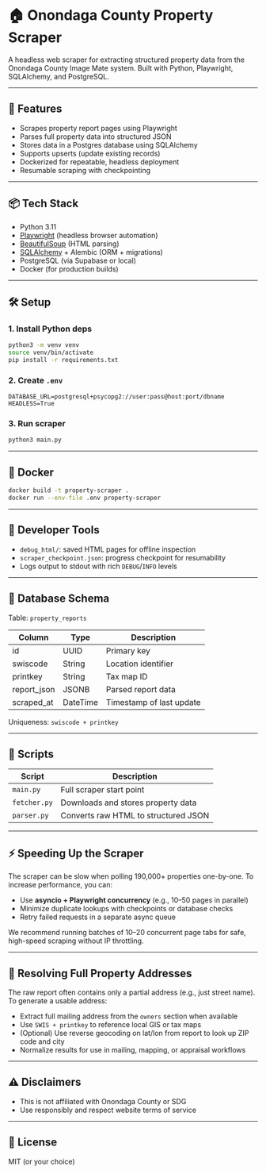 # 🏠 Onondaga County Property Scraper

A headless web scraper for extracting structured property data from the Onondaga County Image Mate system. Built with Python, Playwright, SQLAlchemy, and PostgreSQL.

---

## 🚀 Features

- Scrapes property report pages using Playwright
- Parses full property data into structured JSON
- Stores data in a Postgres database using SQLAlchemy
- Supports upserts (update existing records)
- Dockerized for repeatable, headless deployment
- Resumable scraping with checkpointing

---

## 📦 Tech Stack

- Python 3.11
- [Playwright](https://playwright.dev/python/) (headless browser automation)
- [BeautifulSoup](https://www.crummy.com/software/BeautifulSoup/) (HTML parsing)
- [SQLAlchemy](https://www.sqlalchemy.org/) + Alembic (ORM + migrations)
- PostgreSQL (via Supabase or local)
- Docker (for production builds)

---

## 🛠️ Setup

### 1. Install Python deps

```bash
python3 -m venv venv
source venv/bin/activate
pip install -r requirements.txt
```

### 2. Create `.env`

```dotenv
DATABASE_URL=postgresql+psycopg2://user:pass@host:port/dbname
HEADLESS=True
```

### 3. Run scraper

```bash
python3 main.py
```

---

## 🐳 Docker

```bash
docker build -t property-scraper .
docker run --env-file .env property-scraper
```

---

## 🧪 Developer Tools

- `debug_html/`: saved HTML pages for offline inspection
- `scraper_checkpoint.json`: progress checkpoint for resumability
- Logs output to stdout with rich `DEBUG`/`INFO` levels

---

## 🧬 Database Schema

Table: `property_reports`

| Column       | Type     | Description              |
|--------------|----------|--------------------------|
| id           | UUID     | Primary key              |
| swiscode     | String   | Location identifier      |
| printkey     | String   | Tax map ID               |
| report_json  | JSONB    | Parsed report data       |
| scraped_at   | DateTime | Timestamp of last update |

Uniqueness: `swiscode + printkey`

---

## 🧰 Scripts

| Script         | Description                         |
|----------------|-------------------------------------|
| `main.py`      | Full scraper start point            |
| `fetcher.py`   | Downloads and stores property data  |
| `parser.py`    | Converts raw HTML to structured JSON|

---

## ⚡ Speeding Up the Scraper

The scraper can be slow when polling 190,000+ properties one-by-one. To increase performance, you can:

- Use **asyncio + Playwright concurrency** (e.g., 10–50 pages in parallel)
- Minimize duplicate lookups with checkpoints or database checks
- Retry failed requests in a separate async queue

We recommend running batches of 10–20 concurrent page tabs for safe, high-speed scraping without IP throttling.

---

## 🧭 Resolving Full Property Addresses

The raw report often contains only a partial address (e.g., just street name). To generate a usable address:

- Extract full mailing address from the `owners` section when available
- Use `SWIS + printkey` to reference local GIS or tax maps
- (Optional) Use reverse geocoding on lat/lon from report to look up ZIP code and city
- Normalize results for use in mailing, mapping, or appraisal workflows

---

## ⚠️ Disclaimers

- This is not affiliated with Onondaga County or SDG
- Use responsibly and respect website terms of service

---

## 📄 License

MIT (or your choice)